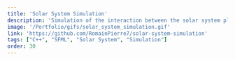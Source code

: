 ```yaml
---
title: 'Solar System Simulation'
description: 'Simulation of the interaction between the solar system planets made in C++. The orbits are assumed to be circular in the same plane.'
image: '/Portfolio/gifs/solar_system_simulation.gif'
link: 'https://github.com/RomainPierre7/solar-system-simulation'
tags: ["C++", "SFML", "Solar System", "Simulation"]
order: 30
---
```

